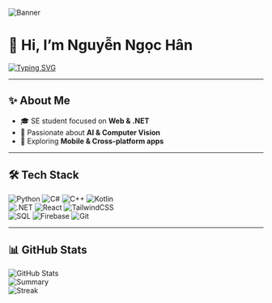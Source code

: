 <!-- Banner -->
![Banner](https://capsule-render.vercel.app/api?type=waving&color=0:6EE7B7,100:A855F7&height=180&section=header&text=Nguyen%20Ngoc%20Han&fontSize=38&fontColor=ffffff&fontAlignY=35)

# 👋 Hi, I’m Nguyễn Ngọc Hân  

[![Typing SVG](https://readme-typing-svg.herokuapp.com?color=A855F7&lines=Always+learning;Software+Engineering+Student;.NET+Fullstack+Developer;AI+%26+Computer+Vision+Enthusiast)](https://git.io/typing-svg)

---

## ✨ About Me  
- 🎓 SE student focused on **Web & .NET**  
- 🤖 Passionate about **AI & Computer Vision**  
- 🚀 Exploring **Mobile & Cross-platform apps**  

---

## 🛠️ Tech Stack  
![Python](https://img.shields.io/badge/Python-3776AB?logo=python&logoColor=white) 
![C#](https://img.shields.io/badge/C%23-239120?logo=c-sharp&logoColor=white) 
![C++](https://img.shields.io/badge/C++-00599C?logo=cplusplus&logoColor=white) 
![Kotlin](https://img.shields.io/badge/Kotlin-7F52FF?logo=kotlin&logoColor=white)  
![.NET](https://img.shields.io/badge/.NET-512BD4?logo=dotnet&logoColor=white) 
![React](https://img.shields.io/badge/React-20232A?logo=react&logoColor=61DAFB) 
![TailwindCSS](https://img.shields.io/badge/Tailwind_CSS-38B2AC?logo=tailwind-css&logoColor=white)  
![SQL](https://img.shields.io/badge/SQL-003B57?logo=mysql&logoColor=white) 
![Firebase](https://img.shields.io/badge/Firebase-FFCA28?logo=firebase&logoColor=black) 
![Git](https://img.shields.io/badge/Git-F05032?logo=git&logoColor=white) 

---

## 📊 GitHub Stats  
![GitHub Stats](https://github-readme-stats.vercel.app/api?username=Meranh05&show_icons=true&theme=tokyonight)  
![Summary](https://github-profile-summary-cards.vercel.app/api/cards/profile-details?username=Meranh05&theme=tokyonight)  
![Streak](https://github-readme-streak-stats.herokuapp.com/?user=Meranh05&theme=tokyonight)  
